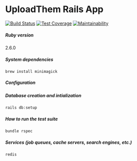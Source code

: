 # UploadThem Rails App
[![Build Status](https://travis-ci.com/johnmusiu/ideas-app-rails.svg?branch=master)](https://travis-ci.com/johnmusiu/ideas-app-rails)
[![Test Coverage](https://api.codeclimate.com/v1/badges/e6c911dd8411e048394b/test_coverage)](https://codeclimate.com/github/johnmusiu/ideas-app-rails/test_coverage)
[![Maintainability](https://api.codeclimate.com/v1/badges/e6c911dd8411e048394b/maintainability)](https://codeclimate.com/github/johnmusiu/ideas-app-rails/maintainability)
##### Ruby version
2.6.0

##### System dependencies
    brew install minimagick
   
##### Configuration

##### Database creation and intialization
    rails db:setup
    
##### How to run the test suite
    bundle rspec

##### Services (job queues, cache servers, search engines, etc.)
    redis
    